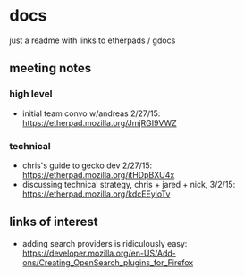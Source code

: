 # docs
just a readme with links to etherpads / gdocs

## meeting notes

### high level
- initial team convo w/andreas 2/27/15: https://etherpad.mozilla.org/JmjRGI9VWZ

### technical
- chris's guide to gecko dev 2/27/15: https://etherpad.mozilla.org/itHDpBXU4x
- discussing technical strategy, chris + jared + nick, 3/2/15: https://etherpad.mozilla.org/kdcEEyioTv

## links of interest

- adding search providers is ridiculously easy: https://developer.mozilla.org/en-US/Add-ons/Creating_OpenSearch_plugins_for_Firefox
